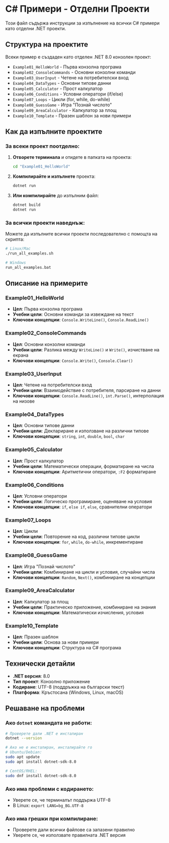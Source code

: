 # C# Примери - Отделни Проекти

Този файл съдържа инструкции за изпълнение на всички C# примери като отделни .NET проекти.

## Структура на проектите

Всеки пример е създаден като отделен .NET 8.0 конзолен проект:

- `Example01_HelloWorld` - Първа конзолна програма
- `Example02_ConsoleCommands` - Основни конзолни команди
- `Example03_UserInput` - Четене на потребителски вход
- `Example04_DataTypes` - Основни типове данни
- `Example05_Calculator` - Прост калкулатор
- `Example06_Conditions` - Условни оператори (if/else)
- `Example07_Loops` - Цикли (for, while, do-while)
- `Example08_GuessGame` - Игра "Познай числото"
- `Example09_AreaCalculator` - Калкулатор за площ
- `Example10_Template` - Празен шаблон за нови примери

## Как да изпълните проектите

### За всеки проект поотделно:

1. **Отворете терминала** и отидете в папката на проекта:
   ```bash
   cd "Example01_HelloWorld"
   ```

2. **Компилирайте и изпълнете** проекта:
   ```bash
   dotnet run
   ```

3. **Или компилирайте** до изпълним файл:
   ```bash
   dotnet build
   dotnet run
   ```

### За всички проекти наведнъж:

Можете да изпълните всички проекти последователно с помощта на скрипта:

```bash
# Linux/Mac
./run_all_examples.sh

# Windows
run_all_examples.bat
```

## Описание на примерите

### Example01_HelloWorld
- **Цел**: Първа конзолна програма
- **Учебни цели**: Основни команди за извеждане на текст
- **Ключови концепции**: `Console.WriteLine()`, `Console.ReadLine()`

### Example02_ConsoleCommands
- **Цел**: Основни конзолни команди
- **Учебни цели**: Разлика между `WriteLine()` и `Write()`, изчистване на екрана
- **Ключови концепции**: `Console.Write()`, `Console.Clear()`

### Example03_UserInput
- **Цел**: Четене на потребителски вход
- **Учебни цели**: Взаимодействие с потребителя, парсиране на данни
- **Ключови концепции**: `Console.ReadLine()`, `int.Parse()`, интерполация на низове

### Example04_DataTypes
- **Цел**: Основни типове данни
- **Учебни цели**: Деклариране и използване на различни типове
- **Ключови концепции**: `string`, `int`, `double`, `bool`, `char`

### Example05_Calculator
- **Цел**: Прост калкулатор
- **Учебни цели**: Математически операции, форматиране на числа
- **Ключови концепции**: Аритметични оператори, `:F2` форматиране

### Example06_Conditions
- **Цел**: Условни оператори
- **Учебни цели**: Логическо програмиране, оценяване на условия
- **Ключови концепции**: `if`, `else if`, `else`, сравнителни оператори

### Example07_Loops
- **Цел**: Цикли
- **Учебни цели**: Повторение на код, различни типове цикли
- **Ключови концепции**: `for`, `while`, `do-while`, инкрементиране

### Example08_GuessGame
- **Цел**: Игра "Познай числото"
- **Учебни цели**: Комбиниране на цикли и условия, случайни числа
- **Ключови концепции**: `Random`, `Next()`, комбиниране на концепции

### Example09_AreaCalculator
- **Цел**: Калкулатор за площ
- **Учебни цели**: Практическо приложение, комбиниране на знания
- **Ключови концепции**: Математически изчисления, условия

### Example10_Template
- **Цел**: Празен шаблон
- **Учебни цели**: Основа за нови примери
- **Ключови концепции**: Структура на C# програма

## Технически детайли

- **.NET версия**: 8.0
- **Тип проект**: Конзолно приложение
- **Кодиране**: UTF-8 (поддръжка на български текст)
- **Платформа**: Кръстосана (Windows, Linux, macOS)

## Решаване на проблеми

### Ако `dotnet` командата не работи:
```bash
# Проверете дали .NET е инсталиран
dotnet --version

# Ако не е инсталиран, инсталирайте го
# Ubuntu/Debian:
sudo apt update
sudo apt install dotnet-sdk-8.0

# CentOS/RHEL:
sudo dnf install dotnet-sdk-8.0
```

### Ако има проблеми с кодирането:
- Уверете се, че терминалът поддържа UTF-8
- В Linux: `export LANG=bg_BG.UTF-8`

### Ако има грешки при компилиране:
- Проверете дали всички файлове са запазени правилно
- Уверете се, че използвате правилната .NET версия

